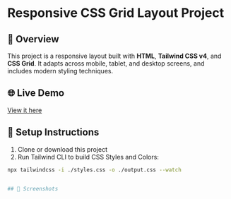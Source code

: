 # Responsive CSS Grid Layout Project

## 📖 Overview

This project is a responsive layout built with **HTML**, **Tailwind CSS v4**, and **CSS Grid**. It adapts across mobile, tablet, and desktop screens, and includes modern styling techniques.

## 🌐 Live Demo

[View it here](https://ehapamicheal.github.io/grid-layout)

## 🚀 Setup Instructions

1. Clone or download this project
2. Run Tailwind CLI to build CSS Styles and Colors:

```bash
npx tailwindcss -i ./styles.css -o ./output.css --watch


## 📱 Screenshots

